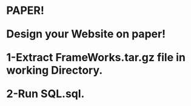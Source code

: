 <h1>PAPER!

Design your Website on paper!



<p>1-Extract FrameWorks.tar.gz file in working Directory.</p>
<p>2-Run SQL.sql.</p>
